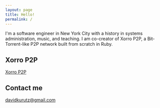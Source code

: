 ```yaml
---
layout: page
title: Hello!
permalink: /
---
```


I'm a software engineer in New York City with a history in systems administration, music, and teaching.  I am co-creator of Xorro P2P, a Bit-Torrent-like P2P network built from scratch in Ruby.


## Xorro P2P
<a href="https://xorro-p2p.github.io">Xorro P2P</a>

## Contact me

[davidkurutz@gmail.com](mailto:davidkurutz@gmail.com)